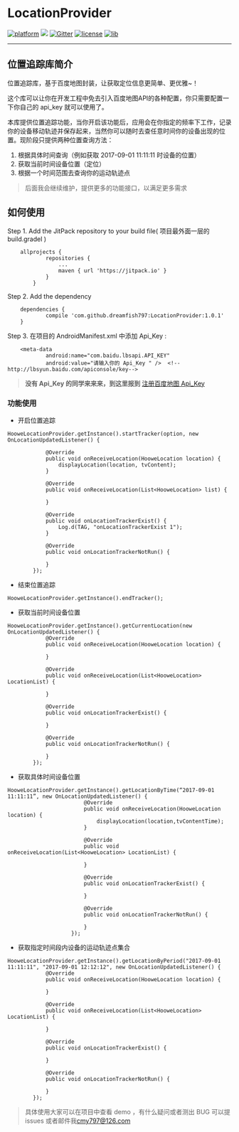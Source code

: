 # LocationProvider

[![platform](https://img.shields.io/badge/platform-android-brightgreen.svg)](https://developer.android.com/index.html)
[![](https://jitpack.io/v/dreamfish797/LocationProvider.svg)](https://jitpack.io/#dreamfish797/LocationProvider)
[![Gitter](https://badges.gitter.im/Join%20Chat.svg)](https://gitter.im/LocationProvider/Lobby)
[![license](https://img.shields.io/badge/license-Apach2.0-green.svg)](https://github.com/dreamfish797/LocationProvider/blob/master/LICENSE.txt)
[![lib](https://img.shields.io/badge/lib-1.0.1-blue.svg)](https://github.com/dreamfish797/LocationProvider/releases/tag/1.0.1)

---
## 位置追踪库简介

位置追踪库，基于百度地图封装，让获取定位信息更简单、更优雅~！

这个库可以让你在开发工程中免去引入百度地图API的各种配置，你只需要配置一下你自己的 api_key 就可以使用了。

本库提供位置追踪功能，当你开启该功能后，应用会在你指定的频率下工作，记录你的设备移动轨迹并保存起来，当然你可以随时去查任意时间你的设备出现的位置。现阶段只提供两种位置查询方法：

1. 根据具体时间查询（例如获取 2017-09-01 11:11:11 时设备的位置）
2. 获取当前时间设备位置（定位）
3. 根据一个时间范围去查询你的运动轨迹点

> 后面我会继续维护，提供更多的功能接口，以满足更多需求

## 如何使用

Step 1. Add the JitPack repository to your build file( 项目最外面一层的 build.gradel )

```
	allprojects {
			repositories {
				...
				maven { url 'https://jitpack.io' }
			}
		}
```

Step 2. Add the dependency 

```
	dependencies {
	        compile 'com.github.dreamfish797:LocationProvider:1.0.1'
	}

```
Step 3. 在项目的 AndroidManifest.xml 中添加 Api_Key :
```
	<meta-data
            android:name="com.baidu.lbsapi.API_KEY"
            android:value="请输入你的 Api_Key " />  <!--http://lbsyun.baidu.com/apiconsole/key-->
```
> **没有 Api_Key 的同学来来来，到这里报到** [注册百度地图 Api_Key ](http://lbsyun.baidu.com/index.php?title=androidsdk/guide/key)

### 功能使用

* 开启位置追踪
```
HooweLocationProvider.getInstance().startTracker(option, new OnLocationUpdatedListener() {

            @Override
            public void onReceiveLocation(HooweLocation location) {
                displayLocation(location, tvContent);
            }

            @Override
            public void onReceiveLocation(List<HooweLocation> list) {

            }

            @Override
            public void onLocationTrackerExist() {
                Log.d(TAG, "onLocationTrackerExist 1");
            }

            @Override
            public void onLocationTrackerNotRun() {

            }
        });
```

* 结束位置追踪
```
HooweLocationProvider.getInstance().endTracker();
```

* 获取当前时间设备位置

```
HooweLocationProvider.getInstance().getCurrentLocation(new OnLocationUpdatedListener() {
            @Override
            public void onReceiveLocation(HooweLocation location) {
                
            }

            @Override
            public void onReceiveLocation(List<HooweLocation> LocationList) {

            }

            @Override
            public void onLocationTrackerExist() {

            }

            @Override
            public void onLocationTrackerNotRun() {

            }
        });
```

* 获取具体时间设备位置

```
HooweLocationProvider.getInstance().getLocationByTime(“2017-09-01 11:11:11”, new OnLocationUpdatedListener() {
                        @Override
                        public void onReceiveLocation(HooweLocation location) {
                            displayLocation(location,tvContentTime);
                        }

                        @Override
                        public void onReceiveLocation(List<HooweLocation> LocationList) {

                        }

                        @Override
                        public void onLocationTrackerExist() {

                        }

                        @Override
                        public void onLocationTrackerNotRun() {

                        }
                    });
```

* 获取指定时间段内设备的运动轨迹点集合

```
HooweLocationProvider.getInstance().getLocationByPeriod("2017-09-01 11:11:11", "2017-09-01 12:12:12", new OnLocationUpdatedListener() {
            @Override
            public void onReceiveLocation(HooweLocation location) {
                
            }

            @Override
            public void onReceiveLocation(List<HooweLocation> LocationList) {

            }

            @Override
            public void onLocationTrackerExist() {

            }

            @Override
            public void onLocationTrackerNotRun() {

            }
        });
```

> 具体使用大家可以在项目中查看 demo ，有什么疑问或者测出 BUG 可以提 issues 或者邮件我[cmy797@126.com]()






